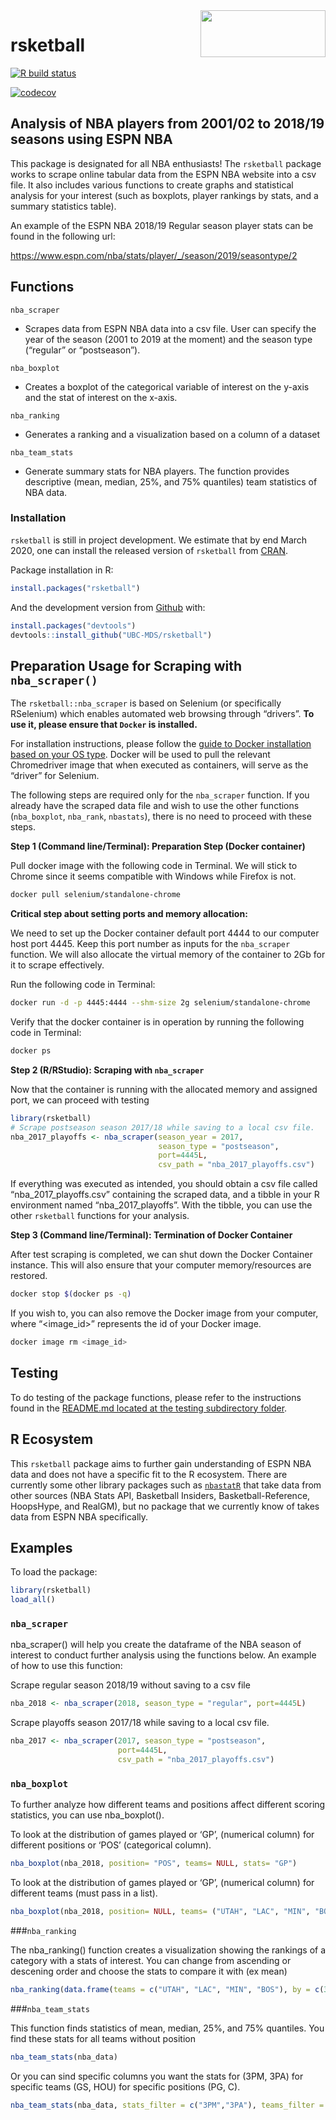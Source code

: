 <!-- README.md is generated from README.Rmd. Please edit that file -->

<img src="imgs/rsketball_logo.png" width="200" height="75" align = "right">

rsketball
=========

<!-- badges: start -->

[![R build
status](https://github.com/UBC-MDS/rsketball/workflows/R-CMD-check/badge.svg)](https://github.com/UBC-MDS/rsketball/actions)

[![codecov](https://codecov.io/gh/UBC-MDS/rsketball/branch/master/graph/badge.svg)](https://codecov.io/gh/UBC-MDS/rsketball)
<!-- badges: end -->

Analysis of NBA players from 2001/02 to 2018/19 seasons using ESPN NBA
----------------------------------------------------------------------

This package is designated for all NBA enthusiasts! The `rsketball`
package works to scrape online tabular data from the ESPN NBA website
into a csv file. It also includes various functions to create graphs and
statistical analysis for your interest (such as boxplots, player
rankings by stats, and a summary statistics table).

An example of the ESPN NBA 2018/19 Regular season player stats can be
found in the following url:

<a href="https://www.espn.com/nba/stats/player/_/season/2019/seasontype/2" class="uri">https://www.espn.com/nba/stats/player/_/season/2019/seasontype/2</a>

Functions
---------

`nba_scraper`

-   Scrapes data from ESPN NBA data into a csv file. User can specify
    the year of the season (2001 to 2019 at the moment) and the season
    type (“regular” or “postseason”).

`nba_boxplot`

-   Creates a boxplot of the categorical variable of interest on the
    y-axis and the stat of interest on the x-axis.

`nba_ranking`

-   Generates a ranking and a visualization based on a column of a
    dataset

`nba_team_stats`

-   Generate summary stats for NBA players. The function provides
    descriptive (mean, median, 25%, and 75% quantiles) team statistics
    of NBA data.

### Installation

`rsketball` is still in project development. We estimate that by end
March 2020, one can install the released version of `rsketball` from
[CRAN](https://cran.r-project.org/).

Package installation in R:

``` r
install.packages("rsketball")
```

And the development version from [Github](https://github.com/) with:

``` r
install.packages("devtools")
devtools::install_github("UBC-MDS/rsketball")
```

Preparation Usage for Scraping with `nba_scraper()`
---------------------------------------------------

The `rsketball::nba_scraper` is based on Selenium (or specifically
RSelenium) which enables automated web browsing through “drivers”. **To
use it, please ensure that `Docker` is installed.**

For installation instructions, please follow the [guide to Docker
installation based on your OS
type](https://ubc-mds.github.io/resources_pages/installation_instructions/).
Docker will be used to pull the relevant Chromedriver image that when
executed as containers, will serve as the “driver” for Selenium.

The following steps are required only for the `nba_scraper` function. If
you already have the scraped data file and wish to use the other
functions (`nba_boxplot`, `nba_rank`, `nbastats`), there is no need to
proceed with these steps.

**Step 1 (Command line/Terminal): Preparation Step (Docker container)**

Pull docker image with the following code in Terminal. We will stick to
Chrome since it seems compatible with Windows while Firefox is not.

``` sh
docker pull selenium/standalone-chrome
```

**Critical step about setting ports and memory allocation:**

We need to set up the Docker container default port 4444 to our computer
host port 4445. Keep this port number as inputs for the `nba_scraper`
function. We will also allocate the virtual memory of the container to
2Gb for it to scrape effectively.

Run the following code in Terminal:

``` sh
docker run -d -p 4445:4444 --shm-size 2g selenium/standalone-chrome
```

Verify that the docker container is in operation by running the
following code in Terminal:

``` sh
docker ps 
```

**Step 2 (R/RStudio): Scraping with `nba_scraper`**

Now that the container is running with the allocated memory and assigned
port, we can proceed with testing

``` r
library(rsketball)
# Scrape postseason season 2017/18 while saving to a local csv file.
nba_2017_playoffs <- nba_scraper(season_year = 2017, 
                                 season_type = "postseason",
                                 port=4445L,
                                 csv_path = "nba_2017_playoffs.csv")
```

If everything was executed as intended, you should obtain a csv file
called “nba\_2017\_playoffs.csv” containing the scraped data, and a
tibble in your R environment named “nba\_2017\_playoffs”. With the
tibble, you can use the other `rsketball` functions for your analysis.

**Step 3 (Command line/Terminal): Termination of Docker Container**

After test scraping is completed, we can shut down the Docker Container
instance. This will also ensure that your computer memory/resources are
restored.

``` sh
docker stop $(docker ps -q)
```

If you wish to, you can also remove the Docker image from your computer,
where “<image_id>” represents the id of your Docker image.

``` sh
docker image rm <image_id>
```

Testing
-------

To do testing of the package functions, please refer to the instructions
found in the [README.md located at the testing subdirectory
folder](https://github.com/UBC-MDS/rsketball/blob/master/tests/README.md).

R Ecosystem
-----------

This `rsketball` package aims to further gain understanding of ESPN NBA
data and does not have a specific fit to the R ecosystem. There are
currently some other library packages such as
[`nbastatR`](https://www.rdocumentation.org/packages/nbastatR/versions/0.1.10131)
that take data from other sources (NBA Stats API, Basketball Insiders,
Basketball-Reference, HoopsHype, and RealGM), but no package that we
currently know of takes data from ESPN NBA specifically.

Examples
--------

To load the package:

``` r
library(rsketball)
load_all()
```

### `nba_scraper`

nba\_scraper() will help you create the dataframe of the NBA season of
interest to conduct further analysis using the functions below. An
example of how to use this function:

Scrape regular season 2018/19 without saving to a csv file

``` r
nba_2018 <- nba_scraper(2018, season_type = "regular", port=4445L)
```

Scrape playoffs season 2017/18 while saving to a local csv file.

``` r
nba_2017 <- nba_scraper(2017, season_type = "postseason",
                        port=4445L,
                        csv_path = "nba_2017_playoffs.csv")
```

### `nba_boxplot`

To further analyze how different teams and positions affect different
scoring statistics, you can use nba\_boxplot().

To look at the distribution of games played or ‘GP’, (numerical column)
for different positions or ‘POS’ (categorical column).

``` r
nba_boxplot(nba_2018, position= "POS", teams= NULL, stats= "GP")
```

To look at the distribution of games played or ‘GP’, (numerical column)
for different teams (must pass in a list).

``` r
nba_boxplot(nba_2018, position= NULL, teams= ("UTAH", "LAC", "MIN", "BOS"), stats= "GP")
```

\#\#\#`nba_ranking`

The nba\_ranking() function creates a visualization showing the rankings
of a category with a stats of interest. You can change from ascending or
descening order and choose the stats to compare it with (ex mean)

``` r
nba_ranking(data.frame(teams = c("UTAH", "LAC", "MIN", "BOS"), by = c(3, 2, 1)), teams, by, 2, TRUE, mean)
```

\#\#\#`nba_team_stats`

This function finds statistics of mean, median, 25%, and 75% quantiles.
You find these stats for all teams without position

``` r
nba_team_stats(nba_data)
```

Or you can sind specific columns you want the stats for (3PM, 3PA) for
specific teams (GS, HOU) for specific positions (PG, C).

``` r
nba_team_stats(nba_data, stats_filter = c("3PM","3PA"), teams_filter = c("GSW","HOU"), positions_filter = c("C","PG"))
```
